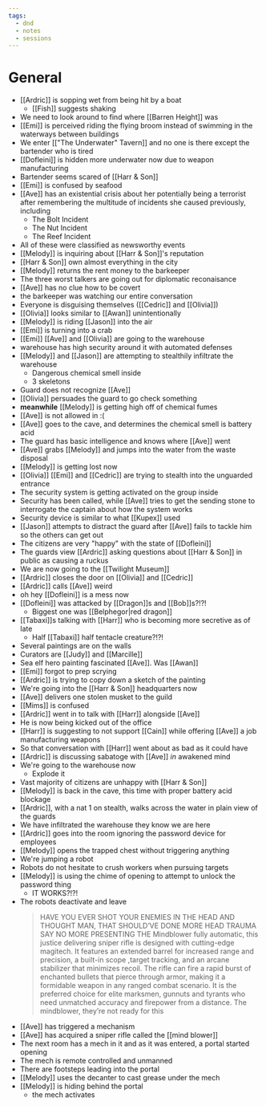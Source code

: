 ```yaml
---
tags:
  - dnd
  - notes
  - sessions
---
```

# General
- [[Ardric]] is sopping wet from being hit by a boat
	- [[Fish]] suggests shaking
- We need to look around to find where [[Barren Height]] was
- [[Emi]] is perceived riding the flying broom instead of swimming in the waterways between buildings
- We enter [["The Underwater" Tavern]] and no one is there except the bartender who is tired
- [[Dofleini]] is hidden more underwater now due to weapon manufacturing
- Bartender seems scared of [[Harr & Son]]
- [[Emi]] is confused by seafood
- [[Ave]] has an existential crisis about her potentially being a terrorist after remembering the multitude of incidents she caused previously, including
	- The Bolt Incident
	- The Nut Incident
	- The Reef Incident
- All of these were classified as newsworthy events
- [[Melody]] is inquiring about [[Harr & Son]]'s reputation
- [[Harr & Son]] own almost everything in the city
- [[Melody]] returns the rent money to the barkeeper
- The three worst talkers are going out for diplomatic reconaisance
- [[Ave]] has no clue how to be covert
- the barkeeper was watching our entire conversation
- Everyone is disguising themselves ([[Cedric]] and [[Olivia]])
- [[Olivia]] looks similar to [[Awan]] unintentionally
- [[Melody]] is riding [[Jason]] into the air
- [[Emi]] is turning into a crab
- [[Emi]] [[Ave]] and [[Olivia]] are going to the warehouse
- warehouse has high security around it with automated defenses
- [[Melody]] and [[Jason]] are attempting to stealthily infiltrate the warehouse
	- Dangerous chemical smell inside
	- 3 skeletons
- Guard does not recognize [[Ave]]
- [[Olivia]] persuades the guard to go check something
- **meanwhile** [[Melody]] is getting high off of chemical fumes
- [[Ave]] is not allowed in :(
- [[Ave]] goes to the cave, and determines the chemical smell is battery acid
- The guard has basic intelligence and knows where [[Ave]] went
- [[Ave]] grabs [[Melody]] and jumps into the water from the waste disposal
- [[Melody]] is getting lost now
- [[Olivia]] [[Emi]] and [[Cedric]] are trying to stealth into the unguarded entrance
- The security system is getting activated on the group inside
- Security has been called, while [[Ave]] tries to get the sending stone to interrogate the captain about how the system works
- Security device is similar to what [[Kupex]] used
- [[Jason]] attempts to distract the guard after [[Ave]] fails to tackle him so the others can get out
- The citizens are very "happy" with the state of [[Dofleini]]
- The guards view [[Ardric]] asking questions about [[Harr & Son]] in public as causing a ruckus
- We are now going to the [[Twilight Museum]]
- [[Ardric]] closes the door on [[Olivia]] and [[Cedric]]
- [[Ardric]] calls [[Ave]] weird
- oh hey [[Dofleini]] is a mess now
- [[Dofleini]] was attacked by [[Dragon]]s and [[Bob]]s?!?!
	- Biggest one was [[Belphegor|red dragon]]
- [[Tabaxi]]s talking with [[Harr]] who is becoming more secretive as of late
	- Half [[Tabaxi]] half tentacle creature?!?!
- Several paintings are on the walls
- Curators are [[Judy]] and [[Marcille]]
- Sea elf hero painting fascinated [[Ave]]. Was [[Awan]]
- [[Emi]] forgot to prep scrying
- [[Ardric]] is trying to copy down a sketch of the painting
- We're going into the [[Harr & Son]] headquarters now
- [[Ave]] delivers one stolen musket to the guild
- [[Mims]] is confused
- [[Ardric]] went in to talk with [[Harr]] alongside [[Ave]]
- He is now being kicked out of the office
- [[Harr]] is suggesting to not support [[Cain]] while offering [[Ave]] a job manufacturing weapons
- So that conversation with [[Harr]] went about as bad as it could have
- [[Ardric]] is discussing sabatoge with [[Ave]] *in* awakened mind
- We're going to the warehouse now
	- Explode it
- Vast majority of citizens are unhappy with [[Harr & Son]]
- [[Melody]] is back in the cave, this time with proper battery acid blockage
- [[Ardric]], with a nat 1 on stealth, walks across the water in plain view of the guards
- We have infiltrated the warehouse they know we are here
- [[Ardric]] goes into the room ignoring the password device for employees
- [[Melody]] opens the trapped chest without triggering anything
- We're jumping a robot
- Robots do not hesitate to crush workers when pursuing targets
- [[Melody]] is using the chime of opening to attempt to unlock the password thing
	- IT WORKS?!?!
- The robots deactivate and leave
  >HAVE YOU EVER SHOT YOUR ENEMIES IN THE HEAD AND THOUGHT MAN, THAT SHOULD’VE DONE MORE HEAD TRAUMA SAY NO MORE PRESENTING THE Mindblower fully automatic, this justice delivering sniper rifle is designed with cutting-edge magitech. It features an extended barrel for increased range and precision, a built-in scope ,target tracking, and an arcane stabilizer that minimizes recoil. The rifle can fire a rapid burst of enchanted bullets that pierce through armor, making it a formidable weapon in any ranged combat scenario. It is the preferred choice for elite marksmen, gunnuts and tyrants who need unmatched accuracy and firepower from a distance. The mindblower, they’re not ready for this
- [[Ave]] has triggered a mechanism
- [[Ave]] has acquired a sniper rifle called the [[mind blower]]
- The next room has a mech in it and as it was entered, a portal started opening
- The mech is remote controlled and unmanned
- There are footsteps leading into the portal
- [[Melody]] uses the decanter to cast grease under the mech
- [[Melody]] is hiding behind the portal
	- the mech activates